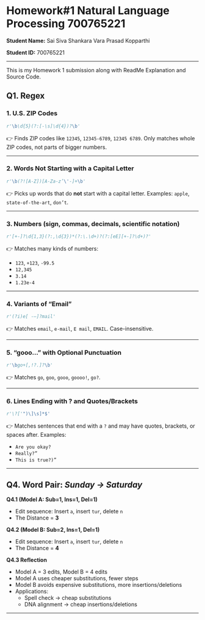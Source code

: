 # Homework#1 Natural Language Processing 700765221

**Student Name:** Sai Siva Shankara Vara Prasad Kopparthi

**Student ID:** 700765221

---

This is my Homework 1 submission along with ReadMe Explanation and Source Code.


## **Q1. Regex**

### **1. U.S. ZIP Codes**

```python
r'\b\d{5}(?:[-\s]\d{4})?\b'
```

👉 Finds ZIP codes like `12345`, `12345-6789`, `12345 6789`.
Only matches whole ZIP codes, not parts of bigger numbers.

---

### **2. Words Not Starting with a Capital Letter**

```python
r'\b(?![A-Z])[A-Za-z’\'-]+\b'
```

👉 Picks up words that do **not** start with a capital letter.
Examples: `apple`, `state-of-the-art`, `don’t`.

---

### **3. Numbers (sign, commas, decimals, scientific notation)**

```python
r'[+-]?\d{1,3}(?:,\d{3})*(?:\.\d+)?(?:[eE][+-]?\d+)?'
```

👉 Matches many kinds of numbers:

* `123`, `+123`, `-99.5`
* `12,345`
* `3.14`
* `1.23e-4`

---

### **4. Variants of “Email”**

```python
r'(?i)e[ -–]?mail'
```

👉 Matches `email`, `e-mail`, `E mail`, `EMAIL`.
Case-insensitive.

---

### **5. “gooo…” with Optional Punctuation**

```python
r'\bgo+[,!?.]?\b'
```

👉 Matches `go`, `goo`, `gooo`, `goooo!`, `go?`.

---

### **6. Lines Ending with ? and Quotes/Brackets**

```python
r'\?['")\]\s]*$'
```

👉 Matches sentences that end with a `?` and may have quotes, brackets, or spaces after.
Examples:

* `Are you okay?`
* `Really?”`
* `This is true?)”   `

---

## Q4. Word Pair: *Sunday → Saturday*

**Q4.1 (Model A: Sub=1, Ins=1, Del=1)**

* Edit sequence: Insert `a`, insert `tur`, delete `n`
* The Distance = **3**

**Q4.2 (Model B: Sub=2, Ins=1, Del=1)**

* Edit sequence: Insert `a`, insert `tur`, delete `n`
* The Distance = **4**

**Q4.3 Reflection**

* Model A = 3 edits, Model B = 4 edits
* Model A uses cheaper substitutions, fewer steps
* Model B avoids expensive substitutions, more insertions/deletions
* Applications:
  - Spell check → cheap substitutions
  - DNA alignment → cheap insertions/deletions

---
